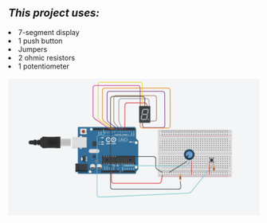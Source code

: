 *<h2>This project uses:</h2>*
  <li>7-segment display</li>
  <li>1 push button</li>
  <li>Jumpers</li>
  <li>2 ohmic resistors</li>
  <li>1 potentiometer</li>
<br>
<img src="images/tinkercad_project.png">
